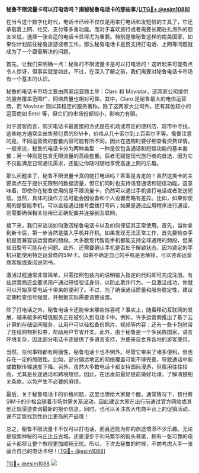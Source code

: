 **秘鲁不限流量卡可以打电话吗？揭秘秘鲁电话卡的那些事儿[[TG💪+ @esim1088](https://t.me/s/esim1088)]**

在当今这个数字化时代，电话卡已经不仅仅是用来打电话和发短信的工具了，它还承载着上网、社交、支付等多重功能。而对于喜欢旅行或者需要长期驻扎海外的朋友来说，选择一张合适的电话卡显得尤为重要。特别是像秘鲁这样的南美国家，如果你计划前往秘鲁旅游或者工作，那么秘鲁电话卡是否支持打电话、上网等问题就成为了一个亟需解决的问题。

首先，让我们来明确一点：秘鲁的不限流量卡是可以打电话的！这听起来可能有点令人惊讶，但事实就是如此。不过，在深入了解之前，我们需要对秘鲁电话卡市场有一个基本的认识。

秘鲁的电话卡市场主要由两家运营商主导：Claro 和 Movistar。这两家公司提供的服务覆盖范围广，网络质量也相对可靠。其中，Claro 是秘鲁最大的电信运营商，而 Movistar 则以其稳定的服务著称。除了这两家大公司外，还有其他较小的运营商如 Entel 等，但它们的市场份额较小，影响力有限。

对于游客而言，购买电话卡最直接的方式是在机场或市区的便利店、超市中寻找。这些地方通常会出售预付费的SIM卡，价格从几十索尔到上百索尔不等。需要注意的是，不同运营商的套餐内容可能有所不同，因此在选购时要仔细查看资费详情。一般来说，秘鲁的电话卡分为两种类型：一种是仅包含通话和短信功能的基本套餐；另一种则是包含无限流量的高级套餐。后者无疑是现代旅行者的首选，因为它不仅能满足日常通讯需求，还能让你随时随地享受高速上网的乐趣。

那么问题来了，秘鲁不限流量卡真的能打电话吗？答案是肯定的！虽然这类卡的主要卖点在于提供无限制的数据流量，但它们同时也支持语音通话和短信功能。这意味着，即使你在秘鲁使用的是不限流量卡，仍然可以通过手机拨打电话或者发送短信。当然，具体的操作方法可能会因设备和个人设置而略有差异。比如，如果你使用的是智能手机，可以直接通过拨号盘拨打号码；如果是通过应用程序进行通话，则需要确保相关应用已正确配置并连接到互联网。

接下来，我们来谈谈如何激活秘鲁电话卡以及如何保证其正常使用。首先，当你拿到新卡后，第一步当然是插入手机并开机。如果发现无法正常工作，首先要检查手机是否兼容该运营商的频段。大多数现代智能手机都能支持全球通用的频段，但某些旧型号可能存在问题。此外，还需要确认手机是否处于解锁状态，因为锁定的手机只能使用特定运营商的SIM卡。如果不确定自己的手机是否解锁，可以咨询运营商客服或查阅说明书。

激活过程通常非常简单，只需按照包装内的说明输入指定的代码即可完成注册。有些运营商还会要求用户通过短信验证身份，以防止欺诈行为。一旦激活成功，你就可以开始享受电话卡带来的便利了。不过，为了确保通话质量和服务稳定性，建议定期检查信号强度，并根据实际需要调整设置。

除了打电话之外，秘鲁电话卡还能带来哪些惊喜呢？事实上，随着移动互联网的发展，越来越多的增值服务正在被引入到电话卡中。例如，许多运营商推出了基于云计算的存储空间服务，让用户可以轻松备份照片、视频等内容；还有一些卡包附带了在线购物折扣券，帮助用户节省开支。此外，由于秘鲁是一个多民族国家，语言环境复杂，因此部分电话卡还提供了多语言支持，方便来自世界各地的游客使用。

当然，任何事物都有两面性，秘鲁电话卡也不例外。尽管它带来了诸多便利，但也存在一定的局限性。比如，部分偏远地区的网络覆盖可能不够完善，导致通话中断或数据传输速度下降。另外，虽然大多数电话卡都支持国际漫游，但费用往往较高，尤其是长途通话和跨境短信。因此，在出发前最好提前做好功课，了解清楚相关条款，以免产生不必要的麻烦。

最后，关于秘鲁电话卡的价格问题，这里也想给大家提个醒。通常情况下，预付费SIM卡的价格会随着市场供需关系波动，因此建议大家在出行前通过官方网站或其他正规渠道查询最新的报价信息。同时，也可以关注各大电商平台上的促销活动，说不定能找到性价比更高的产品哦！

总之，秘鲁不限流量卡不仅可以打电话，而且还能为你的旅途增添不少乐趣。无论是探索神秘的马丘比丘古城，还是漫步于利马繁华的街头巷尾，拥有一张可靠的电话卡都将让整个旅程更加顺畅无忧。所以，下次去秘鲁的时候，不妨考虑入手一张适合自己的电话卡吧！[[TG💪+ @esim1088](https://t.me/s/esim1088)]

[TG💪+ @esim1088](https://t.me/s/esim1088) ![](https://i.postimg.cc/4NQfJmqS/Snipaste-2025-05-13-00-14-12.png)